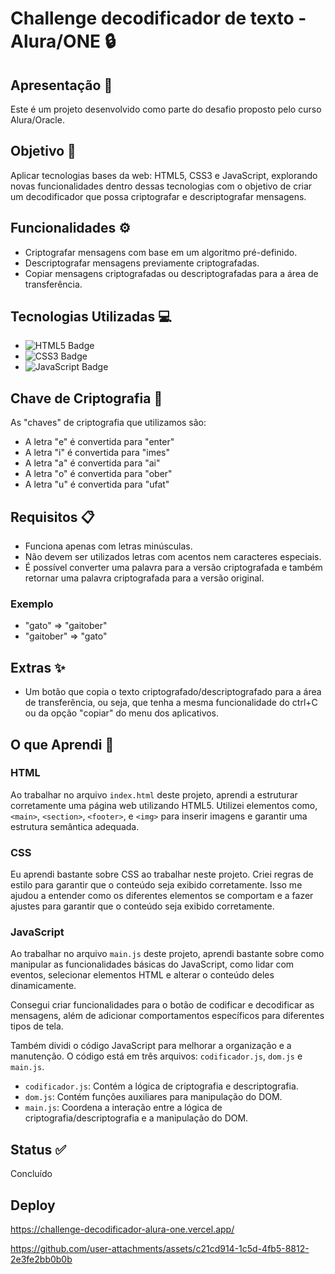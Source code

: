 # Challenge decodificador de texto - Alura/ONE :lock:

## Apresentação :wave:

Este é um projeto desenvolvido como parte do desafio proposto pelo curso Alura/Oracle. 

## Objetivo :dart:

Aplicar tecnologias bases da web: HTML5, CSS3 e JavaScript, explorando novas funcionalidades dentro dessas tecnologias com o objetivo de criar um decodificador que possa criptografar e descriptografar mensagens.

## Funcionalidades :gear:

- Criptografar mensagens com base em um algoritmo pré-definido.
- Descriptografar mensagens previamente criptografadas.
- Copiar mensagens criptografadas ou descriptografadas para a área de transferência.

## Tecnologias Utilizadas :computer:

- ![HTML5 Badge](https://img.shields.io/badge/HTML5-E34F26?style=for-the-badge&logo=html5&logoColor=white)
- ![CSS3 Badge](https://img.shields.io/badge/CSS3-1572B6?style=for-the-badge&logo=css3&logoColor=white)
- ![JavaScript Badge](https://img.shields.io/badge/JavaScript-F7DF1E?style=for-the-badge&logo=javascript&logoColor=black)

## Chave de Criptografia :key:

As "chaves" de criptografia que utilizamos são:

- A letra "e" é convertida para "enter"
- A letra "i" é convertida para "imes"
- A letra "a" é convertida para "ai"
- A letra "o" é convertida para "ober"
- A letra "u" é convertida para "ufat"

## Requisitos :clipboard:

- Funciona apenas com letras minúsculas.
- Não devem ser utilizados letras com acentos nem caracteres especiais.
- É possível converter uma palavra para a versão criptografada e também retornar uma palavra criptografada para a versão original.

### Exemplo

- "gato" => "gaitober"
- "gaitober" => "gato"

## Extras :sparkles:

- Um botão que copia o texto criptografado/descriptografado para a área de transferência, ou seja, que tenha a mesma funcionalidade do ctrl+C ou da opção "copiar" do menu dos aplicativos.

## O que Aprendi :memo:

### HTML

Ao trabalhar no arquivo `index.html` deste projeto, aprendi a estruturar corretamente uma página web utilizando HTML5. Utilizei elementos como, `<main>`, `<section>`, `<footer>`, e `<img>` para inserir imagens e garantir uma estrutura semântica adequada.

### CSS

Eu aprendi bastante sobre CSS ao trabalhar neste projeto. Criei regras de estilo para garantir que o conteúdo seja exibido corretamente. Isso me ajudou a entender como os diferentes elementos se comportam e a fazer ajustes para garantir que o conteúdo seja exibido corretamente.

### JavaScript

Ao trabalhar no arquivo `main.js` deste projeto, aprendi bastante sobre como manipular as funcionalidades básicas do JavaScript, como lidar com eventos, selecionar elementos HTML e alterar o conteúdo deles dinamicamente.

Consegui criar funcionalidades para o botão de codificar e decodificar as mensagens, além de adicionar comportamentos específicos para diferentes tipos de tela.


Também dividi o código JavaScript para melhorar a organização e a manutenção. O código está em três arquivos: `codificador.js`, `dom.js` e `main.js`.

- `codificador.js`: Contém a lógica de criptografia e descriptografia.
- `dom.js`: Contém funções auxiliares para manipulação do DOM.
- `main.js`: Coordena a interação entre a lógica de criptografia/descriptografia e a manipulação do DOM.

## Status :white_check_mark:

Concluído

## Deploy


https://challenge-decodificador-alura-one.vercel.app/



https://github.com/user-attachments/assets/c21cd914-1c5d-4fb5-8812-2e3fe2bb0b0b

